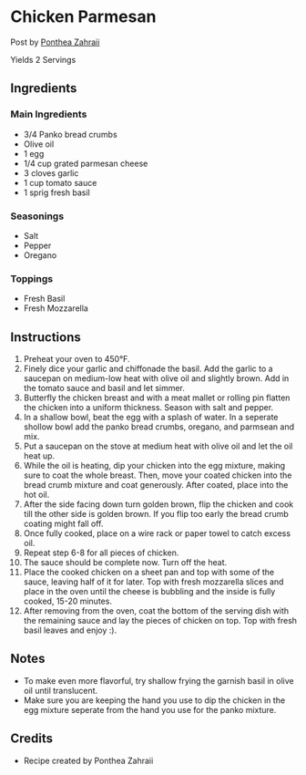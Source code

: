 # Chicken Parmesan

Post by [Ponthea Zahraii](https://github.com/pontheazahraii)

Yields 2 Servings

## Ingredients

### Main Ingredients

- 3/4 Panko bread crumbs 
- Olive oil 
- 1 egg 
- 1/4 cup grated parmesan cheese 
- 3 cloves garlic 
- 1 cup tomato sauce
- 1 sprig fresh basil  

### Seasonings

- Salt 
- Pepper 
- Oregano 

### Toppings

- Fresh Basil 
- Fresh Mozzarella 

## Instructions

1. Preheat your oven to 450°F. 
2. Finely dice your garlic and chiffonade the basil. Add the garlic to a saucepan on medium-low heat with olive oil and slightly brown. Add in the tomato sauce and basil and let simmer. 
3. Butterfly the chicken breast and with a meat mallet or rolling pin flatten the chicken into a uniform thickness. Season with salt and pepper. 
4. In a shallow bowl, beat the egg with a splash of water. In a seperate shollow bowl add the panko bread crumbs, oregano, and parmsean and mix. 
5. Put a saucepan on the stove at medium heat with olive oil and let the oil heat up. 
6. While the oil is heating, dip your chicken into the egg mixture, making sure to coat the whole breast. Then, move your coated chicken into the bread crumb mixture and coat generously. After coated, place into the hot oil. 
7. After the side facing down turn golden brown, flip the chicken and cook till the other side is golden brown. If you flip too early the bread crumb coating might fall off. 
8. Once fully cooked, place on a wire rack or paper towel to catch excess oil. 
9. Repeat step 6-8 for all pieces of chicken. 
10. The sauce should be complete now. Turn off the heat. 
11. Place the cooked chicken on a sheet pan and top with some of the sauce, leaving half of it for later. Top with fresh mozzarella slices and place in the oven until the cheese is bubbling and the inside is fully cooked, 15-20 minutes. 
12. After removing from the oven, coat the bottom of the serving dish with the remaining sauce and lay the pieces of chicken on top. Top with fresh basil leaves and enjoy :). 

## Notes 

- To make even more flavorful, try shallow frying the garnish basil in olive oil until translucent.
- Make sure you are keeping the hand you use to dip the chicken in the egg mixture seperate from the hand you use for the panko mixture.

## Credits

- Recipe created by Ponthea Zahraii
